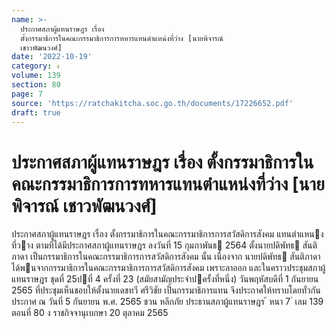 ```yaml
---
name: >-
  ประกาศสภาผู้แทนราษฎร เรื่อง
  ตั้งกรรมาธิการในคณะกรรมาธิการการทหารแทนตำแหน่งที่ว่าง [นายพิจารณ์
  เชาวพัฒนวงศ์]
date: '2022-10-19'
category: ง
volume: 139
section: 80
page: 7
source: 'https://ratchakitcha.soc.go.th/documents/17226652.pdf'
draft: true
---
```


# ประกาศสภาผู้แทนราษฎร เรื่อง ตั้งกรรมาธิการในคณะกรรมาธิการการทหารแทนตำแหน่งที่ว่าง [นายพิจารณ์ เชาวพัฒนวงศ์]

ประกาศสภาผู้แทนราษฎร เรื่อง ตั้งกรรมาธิการในคณะกรรมาธิการการสวัสดิการสังคม แทนตําแหนงที่วาง ตามที่ได้มีประกาศสภาผู้แทนราษฎร ลงวันที่ 15 กุมภาพันธ 2564 ตั้งนายปดิพัทธ สันติภาดา เป็นกรรมาธิการในคณะกรรมาธิการการสวัสดิการสังคม นั้น เนื่องจาก นายปดิพัทธ สันติภาดา ได้พนจากกรรมาธิการในคณะกรรมาธิการการสวัสดิการสังคม เพราะลาออก และในคราวประชุมสภาผู้แทนราษฎร ชุดที่ 25ปที่ 4 ครั้งที่ 23 (สมัยสามัญประจําปครั้งที่หนึ่ง) วันพฤหัสบดีที่ 1 กันยายน 2565 ที่ประชุมเห็นชอบให้ตั้งนายเดชทวี ศรีวิชัย เป็นกรรมาธิการแทน จึงประกาศให้ทราบโดยทั่วกัน ประกาศ ณ วันที่ 5 กันยายน พ.ศ. 2565 ชวน หลีกภัย ประธานสภาผู้แทนราษฎร ้ หนา 7 ่ เลม 139 ตอนที่ 80 ง ราชกิจจานุเบกษา 20 ตุลาคม 2565
